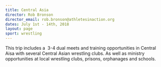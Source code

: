 ```yaml
---
title: Central Asia
director: Rob Bronson
director_email: rob.bronson@athletesinaction.org
dates: July 1st - 14th, 2018
layout: page
sport: wrestling
---
```

This trip includes a  3-4 dual meets and training opportunities in Central Aisa with several Central Asian wrestling clubs.
As well as ministry opportunities at local wrestling clubs, prisons, orphanages and schools.
